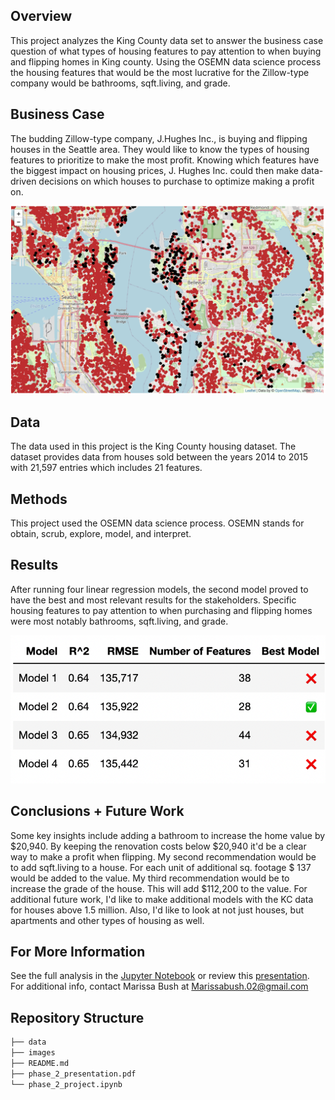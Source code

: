 ## Overview

This project analyzes the King County data set to answer the business case question of what types of housing features to pay attention to when buying and flipping homes in King county. Using the OSEMN data science process the housing features that would be the most lucrative for the Zillow-type company would be bathrooms, sqft.living, and grade. 

## Business Case
 
The budding Zillow-type company, J.Hughes Inc., is buying and flipping houses in the Seattle area. They would like to know the types of housing features to prioritize to make the most profit. Knowing which features have the biggest impact on housing prices, J. Hughes Inc. could then make data-driven decisions on which houses to purchase to optimize making a profit on.

![map of kc](/images/kc_folium_map.png)
 
## Data

The data used in this project is the King County housing dataset. The dataset provides data from houses sold between the years 2014 to 2015 with 21,597 entries which includes 21 features.
 
## Methods

This project used the OSEMN data science process. OSEMN stands for obtain, scrub, explore, model, and interpret. 
 
## Results

After running four linear regression models, the second model proved to have the best and most relevant results for the stakeholders. Specific housing features to pay attention to when purchasing and flipping homes were most notably bathrooms, sqft.living, and grade. 

![model table](/images/model_table.png)
 
 
## Conclusions + Future Work

Some key insights include adding a bathroom to increase the home value by $20,940. By keeping the renovation costs below $20,940 it'd be a clear way to make a profit when flipping.
My second recommendation would be to add sqft.living to a house. For each unit of additional sq. footage $ 137 would be  added to the value. My third recommendation would be to increase the grade of the house. This will add $112,200 to the value.
For additional future work, I'd like to make additional models with the KC data for houses above 1.5 million. Also, I'd like to look at not just houses, but apartments and other types of housing as well.

 
## For More Information

​​See the full analysis in the [Jupyter Notebook](https://nbviewer.org/github/Marissa841/dsc-phase-2-project/blob/main/phase_2_project.ipynb) or review this [presentation](https://github.com/Marissa841/dsc-phase-2-project/blob/main/project_2-presentation.pdf).
For additional info, contact Marissa Bush at Marissabush.02@gmail.com
 
## Repository Structure

```bash 
├── data
├── images
├── README.md
├── phase_2_presentation.pdf
└── phase_2_project.ipynb
```
 
 

